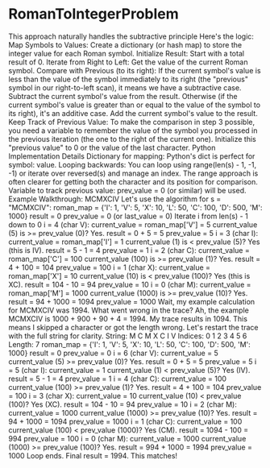 # RomanToIntegerProblem
This approach naturally handles the subtractive principle
Here's the logic:
Map Symbols to Values: Create a dictionary (or hash map) to store the integer value for each Roman symbol.
Initialize Result: Start with a total result of 0.
Iterate from Right to Left:
Get the value of the current Roman symbol.
Compare with Previous (to its right):
If the current symbol's value is less than the value of the symbol immediately to its right (the "previous" symbol in our right-to-left scan), it means we have a subtractive case. Subtract the current symbol's value from the result.
Otherwise (if the current symbol's value is greater than or equal to the value of the symbol to its right), it's an additive case. Add the current symbol's value to the result.
Keep Track of Previous Value: To make the comparison in step 3 possible, you need a variable to remember the value of the symbol you processed in the previous iteration (the one to the right of the current one). Initialize this "previous value" to 0 or the value of the last character.
Python Implementation Details
Dictionary for mapping: Python's dict is perfect for symbol: value.
Looping backwards: You can loop using range(len(s) - 1, -1, -1) or iterate over reversed(s) and manage an index. The range approach is often clearer for getting both the character and its position for comparison.
Variable to track previous value: prev_value = 0 (or similar) will be used.
Example Walkthrough: MCMXCIV
Let's use the algorithm for s = "MCMXCIV":
roman_map = {'I': 1, 'V': 5, 'X': 10, 'L': 50, 'C': 100, 'D': 500, 'M': 1000}
result = 0
prev_value = 0 (or last_value = 0)
Iterate i from len(s) - 1 down to 0
i = 4 (char V):
current_value = roman_map['V'] = 5
current_value (5) is >= prev_value (0)? Yes.
result = 0 + 5 = 5
prev_value = 5
i = 3 (char I):
current_value = roman_map['I'] = 1
current_value (1) is < prev_value (5)? Yes (this is IV).
result = 5 - 1 = 4
prev_value = 1
i = 2 (char C):
current_value = roman_map['C'] = 100
current_value (100) is >= prev_value (1)? Yes.
result = 4 + 100 = 104
prev_value = 100
i = 1 (char X):
current_value = roman_map['X'] = 10
current_value (10) is < prev_value (100)? Yes (this is XC).
result = 104 - 10 = 94
prev_value = 10
i = 0 (char M):
current_value = roman_map['M'] = 1000
current_value (1000) is >= prev_value (10)? Yes.
result = 94 + 1000 = 1094
prev_value = 1000
Wait, my example calculation for MCMXCIV was 1994. What went wrong in the trace?
Ah, the example MCMXCIV is 1000 + 900 + 90 + 4 = 1994. My trace results in 1094. This means I skipped a character or got the length wrong. Let's restart the trace with the full string for clarity.
String: M C M X C I V
Indices: 0 1 2 3 4 5 6
Length: 7
roman_map = {'I': 1, 'V': 5, 'X': 10, 'L': 50, 'C': 100, 'D': 500, 'M': 1000}
result = 0
prev_value = 0
i = 6 (char V):
current_value = 5
current_value (5) >= prev_value (0)? Yes.
result = 0 + 5 = 5
prev_value = 5
i = 5 (char I):
current_value = 1
current_value (1) < prev_value (5)? Yes (IV).
result = 5 - 1 = 4
prev_value = 1
i = 4 (char C):
current_value = 100
current_value (100) >= prev_value (1)? Yes.
result = 4 + 100 = 104
prev_value = 100
i = 3 (char X):
current_value = 10
current_value (10) < prev_value (100)? Yes (XC).
result = 104 - 10 = 94
prev_value = 10
i = 2 (char M):
current_value = 1000
current_value (1000) >= prev_value (10)? Yes.
result = 94 + 1000 = 1094
prev_value = 1000
i = 1 (char C):
current_value = 100
current_value (100) < prev_value (1000)? Yes (CM).
result = 1094 - 100 = 994
prev_value = 100
i = 0 (char M):
current_value = 1000
current_value (1000) >= prev_value (100)? Yes.
result = 994 + 1000 = 1994
prev_value = 1000
Loop ends. Final result = 1994. This matches!
